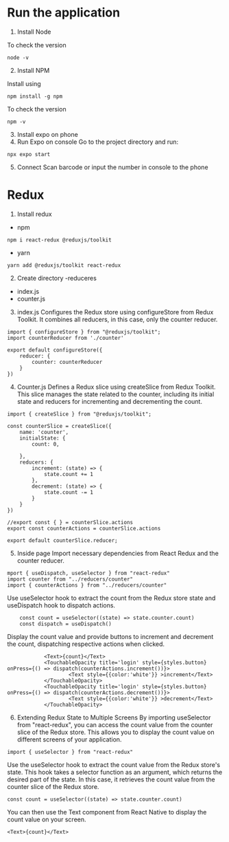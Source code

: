 # Run the application
1. Install Node

To check the version
```
node -v
```
2. Install NPM

Install using
```
npm install -g npm
```

To check the version
```
npm -v
```
3. Install expo on phone
4. Run Expo on console
Go to the project directory and run:
```
npx expo start
```
5. Connect
Scan barcode or input the number in console to the phone 

# Redux
1. Install redux
- npm
```
npm i react-redux @reduxjs/toolkit
```
- yarn
```
yarn add @reduxjs/toolkit react-redux
```
2. Create directory
-reduceres
  - index.js
  - counter.js
3. index.js
Configures the Redux store using configureStore from Redux Toolkit. It combines all reducers, in this case, only the counter reducer.
```
import { configureStore } from "@reduxjs/toolkit";
import counterReducer from './counter'

export default configureStore({
    reducer: {
        counter: counterReducer
    }
})
```
4. Counter.js
Defines a Redux slice using createSlice from Redux Toolkit. This slice manages the state related to the counter, including its initial state and reducers for incrementing and decrementing the count.
```
import { createSlice } from "@reduxjs/toolkit";

const counterSlice = createSlice({
    name: 'counter',
    initialState: {
        count: 0,

    },
    reducers: {
        increment: (state) => {
            state.count += 1
        },
        decrement: (state) => {
            state.count -= 1
        }
    }
})

//export const { } = counterSlice.actions
export const counterActions = counterSlice.actions

export default counterSlice.reducer;
```
5. Inside page
Import necessary dependencies from React Redux and the counter reducer.
```
mport { useDispatch, useSelector } from "react-redux"
import counter from "../reducers/counter"
import { counterActions } from "../reducers/counter"
```

Use useSelector hook to extract the count from the Redux store state and useDispatch hook to dispatch actions.
```
    const count = useSelector((state) => state.counter.count)
    const dispatch = useDispatch()
```

Display the count value and provide buttons to increment and decrement the count, dispatching respective actions when clicked.
```
            <Text>{count}</Text>
            <TouchableOpacity title='login' style={styles.button} onPress={() => dispatch(counterActions.increment())}>
                    <Text style={{color:'white'}} >increment</Text>
            </TouchableOpacity>
            <TouchableOpacity title='login' style={styles.button} onPress={() => dispatch(counterActions.decrement())}>
                    <Text style={{color:'white'}} >decrement</Text>
            </TouchableOpacity>
```
6. Extending Redux State to Multiple Screens
By importing useSelector from "react-redux", you can access the count value from the counter slice of the Redux store. This allows you to display the count value on different screens of your application.
```
import { useSelector } from "react-redux"
```
Use the useSelector hook to extract the count value from the Redux store's state. This hook takes a selector function as an argument, which returns the desired part of the state. In this case, it retrieves the count value from the counter slice of the Redux store.
```
const count = useSelector((state) => state.counter.count)
```
You can then use the Text component from React Native to display the count value on your screen.
```
<Text>{count}</Text>
```
